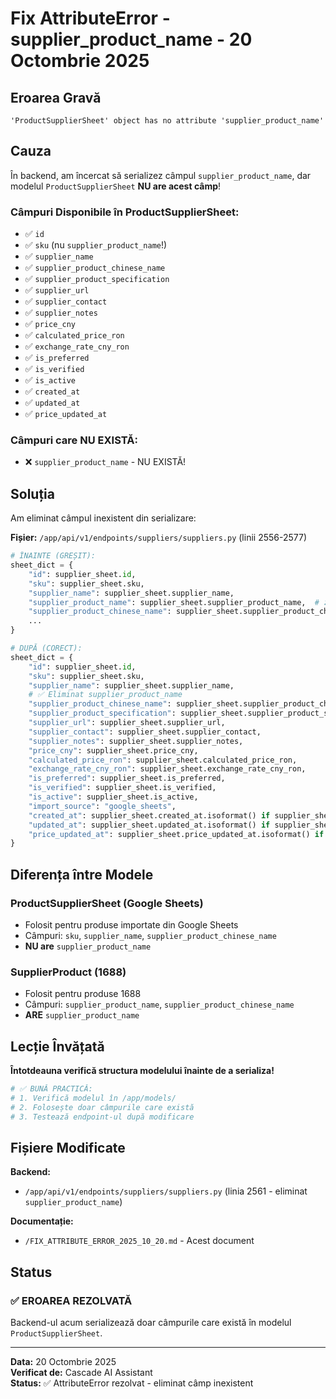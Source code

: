 # Fix AttributeError - supplier_product_name - 20 Octombrie 2025

## Eroarea Gravă

```
'ProductSupplierSheet' object has no attribute 'supplier_product_name'
```

## Cauza

În backend, am încercat să serializez câmpul `supplier_product_name`, dar modelul `ProductSupplierSheet` **NU are acest câmp**!

### Câmpuri Disponibile în ProductSupplierSheet:
- ✅ `id`
- ✅ `sku` (nu `supplier_product_name`!)
- ✅ `supplier_name`
- ✅ `supplier_product_chinese_name`
- ✅ `supplier_product_specification`
- ✅ `supplier_url`
- ✅ `supplier_contact`
- ✅ `supplier_notes`
- ✅ `price_cny`
- ✅ `calculated_price_ron`
- ✅ `exchange_rate_cny_ron`
- ✅ `is_preferred`
- ✅ `is_verified`
- ✅ `is_active`
- ✅ `created_at`
- ✅ `updated_at`
- ✅ `price_updated_at`

### Câmpuri care NU EXISTĂ:
- ❌ `supplier_product_name` - NU EXISTĂ!

## Soluția

Am eliminat câmpul inexistent din serializare:

**Fișier:** `/app/api/v1/endpoints/suppliers/suppliers.py` (linii 2556-2577)

```python
# ÎNAINTE (GREȘIT):
sheet_dict = {
    "id": supplier_sheet.id,
    "sku": supplier_sheet.sku,
    "supplier_name": supplier_sheet.supplier_name,
    "supplier_product_name": supplier_sheet.supplier_product_name,  # ❌ NU EXISTĂ!
    "supplier_product_chinese_name": supplier_sheet.supplier_product_chinese_name,
    ...
}

# DUPĂ (CORECT):
sheet_dict = {
    "id": supplier_sheet.id,
    "sku": supplier_sheet.sku,
    "supplier_name": supplier_sheet.supplier_name,
    # ✅ Eliminat supplier_product_name
    "supplier_product_chinese_name": supplier_sheet.supplier_product_chinese_name,
    "supplier_product_specification": supplier_sheet.supplier_product_specification,
    "supplier_url": supplier_sheet.supplier_url,
    "supplier_contact": supplier_sheet.supplier_contact,
    "supplier_notes": supplier_sheet.supplier_notes,
    "price_cny": supplier_sheet.price_cny,
    "calculated_price_ron": supplier_sheet.calculated_price_ron,
    "exchange_rate_cny_ron": supplier_sheet.exchange_rate_cny_ron,
    "is_preferred": supplier_sheet.is_preferred,
    "is_verified": supplier_sheet.is_verified,
    "is_active": supplier_sheet.is_active,
    "import_source": "google_sheets",
    "created_at": supplier_sheet.created_at.isoformat() if supplier_sheet.created_at else None,
    "updated_at": supplier_sheet.updated_at.isoformat() if supplier_sheet.updated_at else None,
    "price_updated_at": supplier_sheet.price_updated_at.isoformat() if supplier_sheet.price_updated_at else None,
}
```

## Diferența între Modele

### ProductSupplierSheet (Google Sheets)
- Folosit pentru produse importate din Google Sheets
- Câmpuri: `sku`, `supplier_name`, `supplier_product_chinese_name`
- **NU are** `supplier_product_name`

### SupplierProduct (1688)
- Folosit pentru produse 1688
- Câmpuri: `supplier_product_name`, `supplier_product_chinese_name`
- **ARE** `supplier_product_name`

## Lecție Învățată

**Întotdeauna verifică structura modelului înainte de a serializa!**

```python
# ✅ BUNĂ PRACTICĂ:
# 1. Verifică modelul în /app/models/
# 2. Folosește doar câmpurile care există
# 3. Testează endpoint-ul după modificare
```

## Fișiere Modificate

**Backend:**
- `/app/api/v1/endpoints/suppliers/suppliers.py` (linia 2561 - eliminat `supplier_product_name`)

**Documentație:**
- `/FIX_ATTRIBUTE_ERROR_2025_10_20.md` - Acest document

## Status

### ✅ **EROAREA REZOLVATĂ**

Backend-ul acum serializează doar câmpurile care există în modelul `ProductSupplierSheet`.

---

**Data:** 20 Octombrie 2025  
**Verificat de:** Cascade AI Assistant  
**Status:** ✅ AttributeError rezolvat - eliminat câmp inexistent
